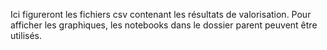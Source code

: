 Ici figureront les fichiers csv contenant les résultats de valorisation. Pour afficher les graphiques, les notebooks
dans le dossier parent peuvent être utilisés.  
